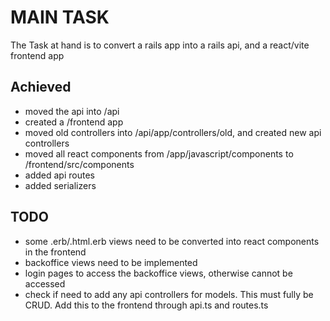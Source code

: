 # MAIN TASK

The Task at hand is to convert a rails app into a rails api, and a react/vite frontend app

## Achieved

- moved the api into /api
- created a /frontend app
- moved old controllers into /api/app/controllers/old, and created new api controllers
- moved all react components from /app/javascript/components to /frontend/src/components
- added api routes
- added serializers

## TODO

- some .erb/.html.erb views need to be converted into react components in the frontend
- backoffice views need to be implemented
- login pages to access the backoffice views, otherwise cannot be accessed
- check if need to add any api controllers for models. This must fully be CRUD. Add this to the frontend through api.ts and routes.ts

